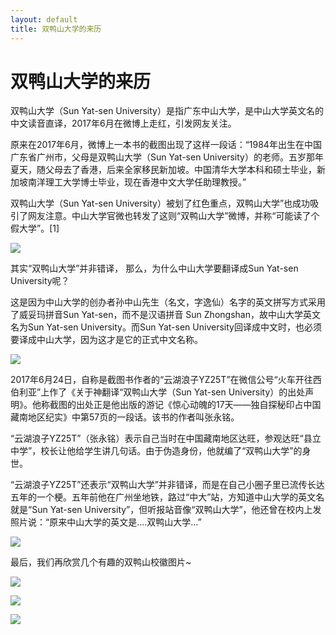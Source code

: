 ```yaml
---
layout: default
title: 双鸭山大学的来历
---
```


# 双鸭山大学的来历

  双鸭山大学（Sun Yat-sen University）是指广东中山大学，是中山大学英文名的中文读音直译，2017年6月在微博上走红，引发网友关注。

  原来在2017年6月，微博上一本书的截图出现了这样一段话：“1984年出生在中国广东省广州市，父母是双鸭山大学（Sun Yat-sen University）的老师。五岁那年夏天，随父母去了香港，后来全家移民新加坡。中国清华大学本科和硕士毕业，新加坡南洋理工大学博士毕业，现在香港中文大学任助理教授。”

  双鸭山大学（Sun Yat-sen University）被划了红色重点，双鸭山大学”也成功吸引了网友注意。中山大学官微也转发了这则“双鸭山大学”微博，并称“可能读了个假大学”。[1]

![](https://pic.baike.soso.com/ugc/baikepic2/4097/cut-20170626100336-456039104.jpg/300)

  其实“双鸭山大学”并非错译， 那么，为什么中山大学要翻译成Sun Yat-sen University呢？

  这是因为中山大学的创办者孙中山先生（名文，字逸仙）名字的英文拼写方式采用了威妥玛拼音Sun Yat-sen，而不是汉语拼音 Sun Zhongshan，故中山大学英文名为Sun Yat-sen University。而Sun Yat-sen University回译成中文时，也必须要译成中山大学，因为这才是它的正式中文名称。
  
  ![](https://pic.baike.soso.com/ugc/baikepic2/11046/cut-20180404090157-636999590_jpg_230_172_10473.jpg/300)
  
  2017年6月24日，自称是截图书作者的“云湖浪子YZ25T”在微信公号“火车开往西伯利亚”上作了《关于神翻译“双鸭山大学（Sun Yat-sen University）的出处声明》。他称截图的出处正是他出版的游记《惊心动魄的17天——独自探秘印占中国藏南地区纪实》中第57页的一段话。该书的作者叫张永铭。

  “云湖浪子YZ25T”（张永铭）表示自己当时在中国藏南地区达旺，参观达旺“县立中学”，校长让他给学生讲几句话。由于伪造身份，他就编了“双鸭山大学”的身世。

  “云湖浪子YZ25T”还表示“双鸭山大学”并非错译，而是在自己小圈子里已流传长达五年的一个梗。五年前他在广州坐地铁，路过“中大”站，方知道中山大学的英文名就是“Sun Yat-sen University”，但听报站音像“双鸭山大学”，他还曾在校内上发照片说：“原来中山大学的英文是....双鸭山大学…”

  ![](https://img04.sogoucdn.com/v2/thumb/resize/w/120/h/90/zi/on/iw/90.0/ih/67.5?t=2&url=http%3A%2F%2Fs13.sinaimg.cn%2Fmw690%2F006RASSpzy7cfzbDD8U9c%26690&appid=200524)

  最后，我们再欣赏几个有趣的双鸭山校徽图片~

  ![](https://img02.sogoucdn.com/v2/thumb/resize/w/0/h/90/ir/3/zi/on/ih/67?t=2&appid=200524&url=http%3A%2F%2Fcms-bucket.nosdn.127.net%2Ff96b7c06b4cb41e0a32bba5162d8104d20170626084324.jpeg)

  ![](https://img01.sogoucdn.com/v2/thumb/resize/w/0/h/90/ir/3/zi/on/ih/67?t=2&appid=200524&url=http%3A%2F%2Fcms-bucket.nosdn.127.net%2Fb77326d10a7c4587a0dbed1a458ba16f20170626084327.jpeg)

  ![](https://img01.sogoucdn.com/v2/thumb/resize/w/0/h/90/ir/3/zi/on/ih/67?t=2&appid=200524&url=http%3A%2F%2Fcms-bucket.nosdn.127.net%2F73109fdc2caa487e8e8c101257e991c020170626084330.jpeg)

